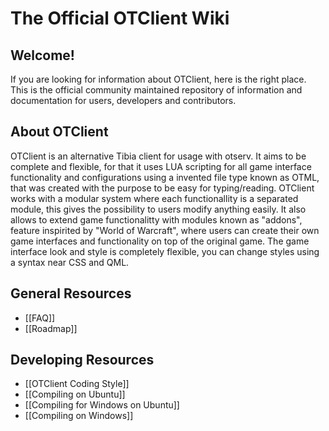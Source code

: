 # The Official OTClient Wiki

## Welcome!
If you are looking for information about OTClient, here is the right place. This is the official community maintained repository of information and documentation for users, developers and contributors.

## About OTClient
OTClient is an alternative Tibia client for usage with otserv.
It aims to be complete and flexible, for that it uses LUA
scripting for all game interface functionality and configurations using a invented file type known as OTML, that was created with the purpose to be easy for typing/reading.
OTClient works with a modular system where each functionallity is a separated module,
this gives the possibility to users modify anything easily. It also allows to
extend game functionalitty with modules known as "addons", feature inspirited by "World of Warcraft", where
users can create their own game interfaces and functionality on top of the original game. The game interface look and style is completely flexible, you can change styles using a syntax near CSS and QML.

## General Resources
* [[FAQ]]
* [[Roadmap]]

## Developing Resources
* [[OTClient Coding Style]]
* [[Compiling on Ubuntu]]
* [[Compiling for Windows on Ubuntu]]
* [[Compiling on Windows]]
